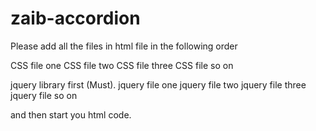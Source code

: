 zaib-accordion
==============
Please add all the files in html file in the following order

CSS file one
CSS file two
CSS file three
CSS file so on

jquery library first (Must).
jquery file one
jquery file two
jquery file three
jquery file so on

and then start you html code.

